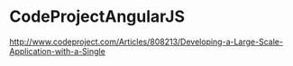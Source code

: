 # CodeProjectAngularJS 


http://www.codeproject.com/Articles/808213/Developing-a-Large-Scale-Application-with-a-Single

